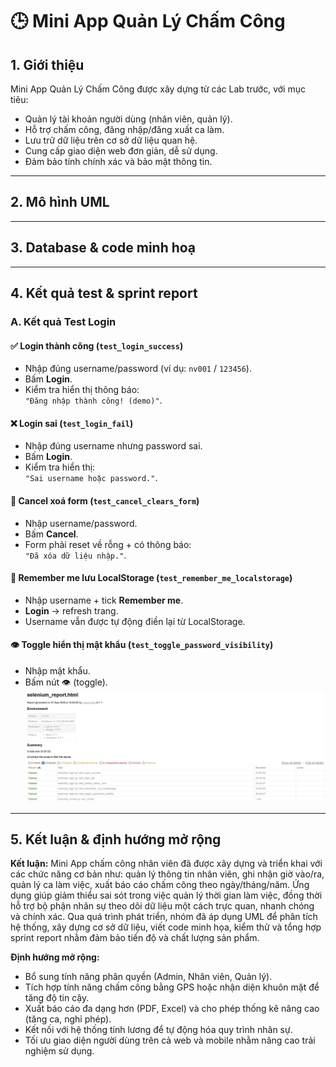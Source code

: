 # 🕒 Mini App Quản Lý Chấm Công

## 1. Giới thiệu
Mini App Quản Lý Chấm Công được xây dựng từ các Lab trước, với mục tiêu:
- Quản lý tài khoản người dùng (nhân viên, quản lý).
- Hỗ trợ chấm công, đăng nhập/đăng xuất ca làm.
- Lưu trữ dữ liệu trên cơ sở dữ liệu quan hệ.
- Cung cấp giao diện web đơn giản, dễ sử dụng.
- Đảm bảo tính chính xác và bảo mật thông tin.
---
## 2. Mô hình UML 
---
## 3. Database & code minh hoạ 
---
## 4. Kết quả test & sprint report 


### A. Kết quả Test Login
#### ✅ Login thành công (`test_login_success`)
- Nhập đúng username/password (ví dụ: `nv001` / `123456`).
- Bấm **Login**.
- Kiểm tra hiển thị thông báo:  
  `"Đăng nhập thành công! (demo)"`.

#### ❌ Login sai (`test_login_fail`)
- Nhập đúng username nhưng password sai.
- Bấm **Login**.
- Kiểm tra hiển thị:  
  `"Sai username hoặc password."`.

#### 🧹 Cancel xoá form (`test_cancel_clears_form`)
- Nhập username/password.
- Bấm **Cancel**.
- Form phải reset về rỗng + có thông báo:  
  `"Đã xóa dữ liệu nhập."`.

#### 💾 Remember me lưu LocalStorage (`test_remember_me_localstorage`)
- Nhập username + tick **Remember me**.
- **Login** → refresh trang.
- Username vẫn được tự động điền lại từ LocalStorage.

#### 👁 Toggle hiển thị mật khẩu (`test_toggle_password_visibility`)
- Nhập mật khẩu.
- Bấm nút 👁 (toggle).
![Kết quả Test Login](../Lab08-testing/Lab08%20Test%20Login%20form/Pass.jpg)


---
## 5. Kết luận & định hướng mở rộng 
**Kết luận:**
Mini App chấm công nhân viên đã được xây dựng và triển khai với các chức năng cơ bản như: quản lý thông tin nhân viên, ghi nhận giờ vào/ra, quản lý ca làm việc, xuất báo cáo chấm công theo ngày/tháng/năm. Ứng dụng giúp giảm thiểu sai sót trong việc quản lý thời gian làm việc, đồng thời hỗ trợ bộ phận nhân sự theo dõi dữ liệu một cách trực quan, nhanh chóng và chính xác. Qua quá trình phát triển, nhóm đã áp dụng UML để phân tích hệ thống, xây dựng cơ sở dữ liệu, viết code minh họa, kiểm thử và tổng hợp sprint report nhằm đảm bảo tiến độ và chất lượng sản phẩm.

**Định hướng mở rộng:**
- Bổ sung tính năng phân quyền (Admin, Nhân viên, Quản lý).
- Tích hợp tính năng chấm công bằng GPS hoặc nhận diện khuôn mặt để tăng độ tin cậy.
- Xuất báo cáo đa dạng hơn (PDF, Excel) và cho phép thống kê nâng cao (tăng ca, nghỉ phép).
- Kết nối với hệ thống tính lương để tự động hóa quy trình nhân sự.
- Tối ưu giao diện người dùng trên cả web và mobile nhằm nâng cao trải nghiệm sử dụng.
